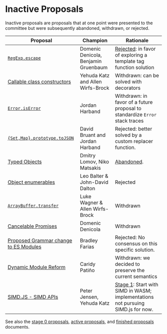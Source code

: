 # Inactive Proposals

Inactive proposals are proposals that at one point were presented to the committee but were subsequently abandoned, withdrawn, or rejected.

| Proposal | Champion | Rationale |
|----------|----------|-----------|
| [`RegExp.escape`](https://github.com/benjamingr/RegExp.escape)                                            | Domenic Denicola, Benjamin Gruenbaum | [Rejected](https://github.com/rwaldron/tc39-notes/blob/master/es7/2015-07/july-28.md#62-regexpescape): in favor of exploring a template tag function solution
| [Callable class constructors](https://github.com/tc39/ecma262/blob/master/workingdocs/callconstructor.md) | Yehuda Katz and Allen Wirfs-Brock | Withdrawn: can be solved with decorators |
| [`Error.isError`](https://github.com/ljharb/proposal-is-error)                                            | Jordan Harband | Withdrawn: in favor of a future proposal to standardize `Error` stack traces |
| [`{Set,Map}.prototype.toJSON`](https://github.com/DavidBruant/Map-Set.prototype.toJSON)                   | David Bruant and Jordan Harband | Rejected: better solved by a custom replacer function. |
| [Typed Objects](https://github.com/dslomov/typed-objects-es7)                                             | Dmitry Lomov, Niko Matsakis | [Abandoned](https://github.com/tc39/ecma262/commit/02455e5e2964f62b13818c6fd23289381ecafdf8). |
| [Object enumerables](https://github.com/leobalter/object-enumerables)                                     | Leo Balter & John-David Dalton | Rejected |
| [`ArrayBuffer.transfer`](https://gist.github.com/lukewagner/2735af7eea411e18cf20)                         | Luke Wagner & Allen Wirfs-Brock | Withdrawn |
| [Cancelable Promises](https://github.com/tc39/proposal-cancelable-promises)                               | Domenic Denicola                   | Withdrawn |
| [Proposed Grammar change to ES Modules](https://github.com/bmeck/UnambiguousJavaScriptGrammar)            | Bradley Farias | Rejected: No consensus on this specific solution.
| [Dynamic Module Reform](https://github.com/caridy/proposal-dynamic-modules)                               | Caridy Patiño | Withdrawn: we decided to preserve the current semantics
| [SIMD.JS - SIMD APIs](https://github.com/tc39/ecmascript_simd/)                                           | Peter Jensen, Yehuda Katz | [Stage 1](https://github.com/rwaldron/tc39-notes/blob/master/es8/2017-03/mar-21.md#conclusionresolution-10): Start with SIMD in WASM; implementations not pursuing SIMD.js for now.



See also the [stage 0 proposals](stage-0-proposals.md), [active proposals](README.md), and [finished proposals](finished-proposals.md) documents.
